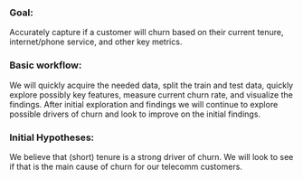 ### Goal:

Accurately capture if a customer will churn based on their current tenure, internet/phone service, and other key metrics.

### Basic workflow:

We will quickly acquire the needed data, split the train and test data, quickly explore possibly key features, measure current churn rate, and visualize the findings. After initial exploration and findings we will continue to explore possible drivers of churn and look to improve on the initial findings. 


### Initial Hypotheses:

We believe that (short) tenure is a strong driver of churn. We will look to see if that is the main cause of churn for our telecomm customers.

